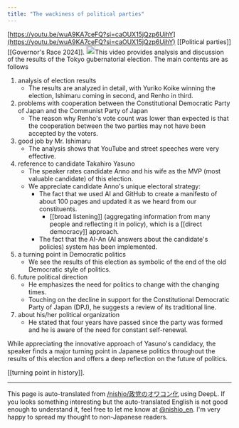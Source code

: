 ```yaml
---
title: "The wackiness of political parties"
---
```


[https://youtu.be/wuA9KA7ceFQ?si=caOUX15jQzp6UihY](https://youtu.be/wuA9KA7ceFQ?si=caOUX15jQzp6UihY)
[[Political parties]]
[[Governor's Race 2024]].
<img src='https://scrapbox.io/api/pages/nishio-en/claude/icon' alt='claude.icon' height="19.5"/>This video provides analysis and discussion of the results of the Tokyo gubernatorial election. The main contents are as follows
1. analysis of election results
    - The results are analyzed in detail, with Yuriko Koike winning the election, Ishimaru coming in second, and Renho in third.
2. problems with cooperation between the Constitutional Democratic Party of Japan and the Communist Party of Japan
    - The reason why Renho's vote count was lower than expected is that the cooperation between the two parties may not have been accepted by the voters.
3. good job by Mr. Ishimaru
    - The analysis shows that YouTube and street speeches were very effective.
4. reference to candidate Takahiro Yasuno
    - The speaker rates candidate Anno and his wife as the MVP (most valuable candidate) of this election.
    - We appreciate candidate Anno's unique electoral strategy:
        - The fact that we used AI and GitHub to create a manifesto of about 100 pages and updated it as we heard from our constituents.
            - [[broad listening]] (aggregating information from many people and reflecting it in policy), which is a [[direct democracy]] approach.
        - The fact that the AI-An (AI answers about the candidate's policies) system has been implemented.
5. a turning point in Democratic politics
    - We see the results of this election as symbolic of the end of the old Democratic style of politics.
6. future political direction
    - He emphasizes the need for politics to change with the changing times.
    - Touching on the decline in support for the Constitutional Democratic Party of Japan (DPJ), he suggests a review of its traditional line.
7. about his/her political organization
    - He stated that four years have passed since the party was formed and he is aware of the need for constant self-renewal.

While appreciating the innovative approach of Yasuno's candidacy, the speaker finds a major turning point in Japanese politics throughout the results of this election and offers a deep reflection on the future of politics.

[[turning point in history]].

---
This page is auto-translated from [/nishio/政党のオワコン化](https://scrapbox.io/nishio/政党のオワコン化) using DeepL. If you looks something interesting but the auto-translated English is not good enough to understand it, feel free to let me know at [@nishio_en](https://twitter.com/nishio_en). I'm very happy to spread my thought to non-Japanese readers.
